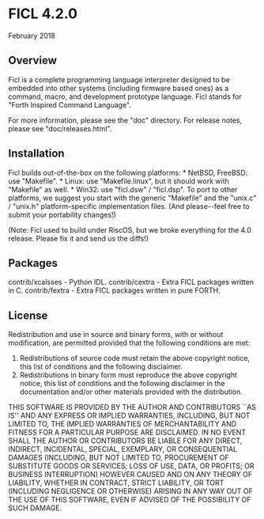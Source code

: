 # FICL 4.2.0
February 2018

## Overview

Ficl is a complete programming language interpreter designed to be embedded
into other systems (including firmware based ones) as a command, macro,
and development prototype language.  Ficl stands for "Forth Inspired
Command Language".

For more information, please see the "doc" directory.
For release notes, please see "doc/releases.html".

## Installation

Ficl builds out-of-the-box on the following platforms:
	* NetBSD, FreeBSD: use "Makefile".
	* Linux: use "Makefile.linux", but it should work with
	  "Makefile" as well.
	* Win32: use "ficl.dsw" / "ficl.dsp".
To port to other platforms, we suggest you start with the generic
"Makefile" and the "unix.c" / "unix.h" platform-specific implementation
files.  (And please--feel free to submit your portability changes!)

(Note: Ficl used to build under RiscOS, but we broke everything
for the 4.0 release.  Please fix it and send us the diffs!)

## Packages
contrib/xcalsses - Python IDL.
contrib/cextra - Extra FICL packages written in C.
contrib/fextra - Extra FICL packages written in pure FORTH.

## License

Redistribution and use in source and binary forms, with or without
modification, are permitted provided that the following conditions
are met:
1. Redistributions of source code must retain the above copyright
   notice, this list of conditions and the following disclaimer.
2. Redistributions in binary form must reproduce the above copyright
   notice, this list of conditions and the following disclaimer in the
   documentation and/or other materials provided with the distribution.

THIS SOFTWARE IS PROVIDED BY THE AUTHOR AND CONTRIBUTORS ``AS IS'' AND
ANY EXPRESS OR IMPLIED WARRANTIES, INCLUDING, BUT NOT LIMITED TO, THE
IMPLIED WARRANTIES OF MERCHANTABILITY AND FITNESS FOR A PARTICULAR PURPOSE
ARE DISCLAIMED.  IN NO EVENT SHALL THE AUTHOR OR CONTRIBUTORS BE LIABLE
FOR ANY DIRECT, INDIRECT, INCIDENTAL, SPECIAL, EXEMPLARY, OR CONSEQUENTIAL
DAMAGES (INCLUDING, BUT NOT LIMITED TO, PROCUREMENT OF SUBSTITUTE GOODS
OR SERVICES; LOSS OF USE, DATA, OR PROFITS; OR BUSINESS INTERRUPTION)
HOWEVER CAUSED AND ON ANY THEORY OF LIABILITY, WHETHER IN CONTRACT, STRICT
LIABILITY, OR TORT (INCLUDING NEGLIGENCE OR OTHERWISE) ARISING IN ANY WAY
OUT OF THE USE OF THIS SOFTWARE, EVEN IF ADVISED OF THE POSSIBILITY OF
SUCH DAMAGE.

